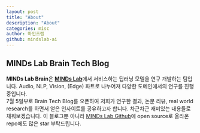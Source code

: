 ```yaml
---
layout: post
title: "About"
description: "About"
categories: misc
author: 마인즈랩
github: mindslab-ai
---
```


## MINDs Lab Brain Tech Blog
**MINDs Lab Brain**은 [**MINDs Lab**](https://maum.ai)에서 서비스하는 딥러닝 모델을 연구 개발하는 팀입니다. Audio, NLP, Vision, (Edge) 파트로 나누어져 다양한 도메인에서의 연구를 진행중입니다.   
7월 5일부로 Brain Tech Blog를 오픈하여 저희가 연구한 결과, 논문 리뷰, real world research를 하면서 얻은 인사이트를 공유하고자 합니다. 차근차근 재미있는 내용들로 채워보겠습니다. 이 블로그뿐 아니라 [MINDs Lab Github](https://github.com/mindslab-ai)에 open source로 올라온 repo에도 많은 star 부탁드립니다.
